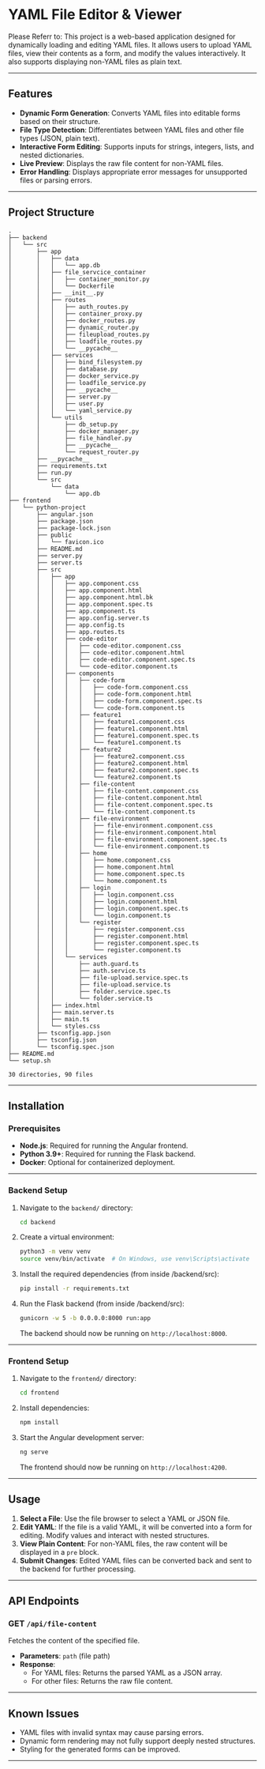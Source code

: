# YAML File Editor & Viewer

Please Referr to:
This project is a web-based application designed for dynamically loading and editing YAML files. It allows users to upload YAML files, view their contents as a form, and modify the values interactively. It also supports displaying non-YAML files as plain text.

---

## Features

- **Dynamic Form Generation**: Converts YAML files into editable forms based on their structure.
- **File Type Detection**: Differentiates between YAML files and other file types (JSON, plain text).
- **Interactive Form Editing**: Supports inputs for strings, integers, lists, and nested dictionaries.
- **Live Preview**: Displays the raw file content for non-YAML files.
- **Error Handling**: Displays appropriate error messages for unsupported files or parsing errors.

---

## Project Structure

```plaintext
.
├── backend
│   └── src
│       ├── app
│       │   ├── data
│       │   │   └── app.db
│       │   ├── file_servcice_container
│       │   │   ├── container_monitor.py
│       │   │   └── Dockerfile
│       │   ├── __init__.py
│       │   ├── routes
│       │   │   ├── auth_routes.py
│       │   │   ├── container_proxy.py
│       │   │   ├── docker_routes.py
│       │   │   ├── dynamic_router.py
│       │   │   ├── fileupload_routes.py
│       │   │   ├── loadfile_routes.py
│       │   │   └── __pycache__
│       │   ├── services
│       │   │   ├── bind_filesystem.py
│       │   │   ├── database.py
│       │   │   ├── docker_service.py
│       │   │   ├── loadfile_service.py
│       │   │   ├── __pycache__
│       │   │   ├── server.py
│       │   │   ├── user.py
│       │   │   └── yaml_service.py
│       │   └── utils
│       │       ├── db_setup.py
│       │       ├── docker_manager.py
│       │       ├── file_handler.py
│       │       ├── __pycache__
│       │       └── request_router.py
│       ├── __pycache__
│       ├── requirements.txt
│       ├── run.py
│       └── src
│           └── data
│               └── app.db
├── frontend
│   └── python-project
│       ├── angular.json
│       ├── package.json
│       ├── package-lock.json
│       ├── public
│       │   └── favicon.ico
│       ├── README.md
│       ├── server.py
│       ├── server.ts
│       ├── src
│       │   ├── app
│       │   │   ├── app.component.css
│       │   │   ├── app.component.html
│       │   │   ├── app.component.html.bk
│       │   │   ├── app.component.spec.ts
│       │   │   ├── app.component.ts
│       │   │   ├── app.config.server.ts
│       │   │   ├── app.config.ts
│       │   │   ├── app.routes.ts
│       │   │   ├── code-editor
│       │   │   │   ├── code-editor.component.css
│       │   │   │   ├── code-editor.component.html
│       │   │   │   ├── code-editor.component.spec.ts
│       │   │   │   └── code-editor.component.ts
│       │   │   ├── components
│       │   │   │   ├── code-form
│       │   │   │   │   ├── code-form.component.css
│       │   │   │   │   ├── code-form.component.html
│       │   │   │   │   ├── code-form.component.spec.ts
│       │   │   │   │   └── code-form.component.ts
│       │   │   │   ├── feature1
│       │   │   │   │   ├── feature1.component.css
│       │   │   │   │   ├── feature1.component.html
│       │   │   │   │   ├── feature1.component.spec.ts
│       │   │   │   │   └── feature1.component.ts
│       │   │   │   ├── feature2
│       │   │   │   │   ├── feature2.component.css
│       │   │   │   │   ├── feature2.component.html
│       │   │   │   │   ├── feature2.component.spec.ts
│       │   │   │   │   └── feature2.component.ts
│       │   │   │   ├── file-content
│       │   │   │   │   ├── file-content.component.css
│       │   │   │   │   ├── file-content.component.html
│       │   │   │   │   ├── file-content.component.spec.ts
│       │   │   │   │   └── file-content.component.ts
│       │   │   │   ├── file-environment
│       │   │   │   │   ├── file-environment.component.css
│       │   │   │   │   ├── file-environment.component.html
│       │   │   │   │   ├── file-environment.component.spec.ts
│       │   │   │   │   └── file-environment.component.ts
│       │   │   │   ├── home
│       │   │   │   │   ├── home.component.css
│       │   │   │   │   ├── home.component.html
│       │   │   │   │   ├── home.component.spec.ts
│       │   │   │   │   └── home.component.ts
│       │   │   │   ├── login
│       │   │   │   │   ├── login.component.css
│       │   │   │   │   ├── login.component.html
│       │   │   │   │   ├── login.component.spec.ts
│       │   │   │   │   └── login.component.ts
│       │   │   │   └── register
│       │   │   │       ├── register.component.css
│       │   │   │       ├── register.component.html
│       │   │   │       ├── register.component.spec.ts
│       │   │   │       └── register.component.ts
│       │   │   └── services
│       │   │       ├── auth.guard.ts
│       │   │       ├── auth.service.ts
│       │   │       ├── file-upload.service.spec.ts
│       │   │       ├── file-upload.service.ts
│       │   │       ├── folder.service.spec.ts
│       │   │       └── folder.service.ts
│       │   ├── index.html
│       │   ├── main.server.ts
│       │   ├── main.ts
│       │   └── styles.css
│       ├── tsconfig.app.json
│       ├── tsconfig.json
│       └── tsconfig.spec.json
├── README.md
└── setup.sh

30 directories, 90 files
```

---

## Installation

### Prerequisites

- **Node.js**: Required for running the Angular frontend.
- **Python 3.9+**: Required for running the Flask backend.
- **Docker**: Optional for containerized deployment.

---

### Backend Setup

1. Navigate to the `backend/` directory:
   ```bash
   cd backend
   ```
2. Create a virtual environment:
   ```bash
   python3 -m venv venv
   source venv/bin/activate  # On Windows, use venv\Scripts\activate
   ```
3. Install the required dependencies (from inside /backend/src):
   ```bash
   pip install -r requirements.txt
   ```
4. Run the Flask backend (from inside /backend/src):
   ```bash
   gunicorn -w 5 -b 0.0.0.0:8000 run:app
   ```
   The backend should now be running on `http://localhost:8000`.

---

### Frontend Setup

1. Navigate to the `frontend/` directory:
   ```bash
   cd frontend
   ```
2. Install dependencies:
   ```bash
   npm install
   ```
3. Start the Angular development server:
   ```bash
   ng serve
   ```
   The frontend should now be running on `http://localhost:4200`.

---

## Usage

1. **Select a File**: Use the file browser to select a YAML or JSON file.
2. **Edit YAML**: If the file is a valid YAML, it will be converted into a form for editing. Modify values and interact with nested structures.
3. **View Plain Content**: For non-YAML files, the raw content will be displayed in a `pre` block.
4. **Submit Changes**: Edited YAML files can be converted back and sent to the backend for further processing.

---

## API Endpoints

### GET `/api/file-content`

Fetches the content of the specified file.

- **Parameters**: `path` (file path)
- **Response**: 
  - For YAML files: Returns the parsed YAML as a JSON array.
  - For other files: Returns the raw file content.

---

## Known Issues

- YAML files with invalid syntax may cause parsing errors.
- Dynamic form rendering may not fully support deeply nested structures.
- Styling for the generated forms can be improved.

---
